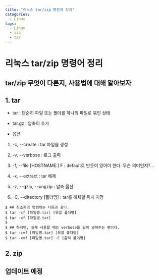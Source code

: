 ```yaml
---
title: "리눅스 tar/zip 명령어 정리"
categories:
  - Linux
tags:
  - Linux
  - zip
  - tar
---
```


# 리눅스 tar/zip 명령어 정리

## tar/zip 무엇이 다른지, 사용법에 대해 알아보자 

## 1. tar
- tar : 단순히 파일 또는 폴더를 하나의 파일로 묶인 상태  

- tar.gz : 압축이 추가  

- 옵션  

1) -c, --create : tar 파일을 생성  

1) -v, --verbose : 로그 출력  

1) -f, --file [HOSTNAME:]  F : default로 반듯이 있어야 한다. 무슨 의미인지?...

1) -x, --extract : tar 해제

1) -z, --gzip, --ungzip : 압축 옵션  

1) -C, --directory [폴더명] : tar를 해체할 위치 지정

```
$ ## 최소한의 명령어는 다음과 같다. 
$ tar -cf [파일명.tar] [묶일 폴더명]
$ tar -xf [파일명.tar]
$
$ ## 하지만, 실제 사용할 때는 verbose를 같이 넣어주는 편이다. 
$ tar -cvf [파일명.tar] [묶일 폴더명]
$ tar -xvf [파일명.tar] -C [출력 폴더명]
```

## 2. zip 
## 업데이트 예정
